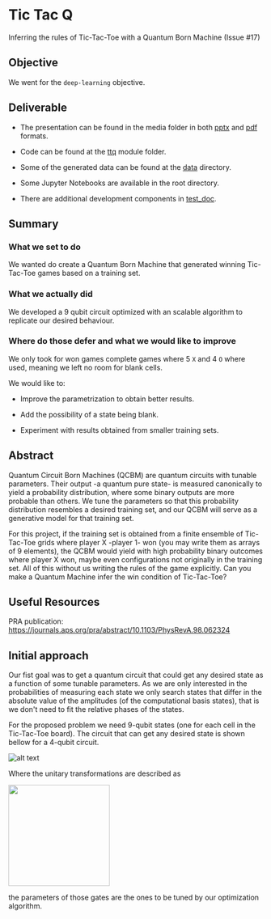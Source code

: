 # Tic Tac Q
Inferring the rules of Tic-Tac-Toe with a Quantum Born Machine (Issue \#17)

## Objective

We went for the `deep-learning` objective.

## Deliverable

* The presentation can be found in the media folder in both
[pptx](https://github.com/mikelsr/tic-tac-q/blob/master/media/Tic-Tac-Q_Presentation.pptx)
and
[pdf](https://github.com/mikelsr/tic-tac-q/blob/master/media/Tic-Tac-Q_Presentation.pdf)
formats.

* Code can be found at the [ttq](https://github.com/mikelsr/tic-tac-q/tree/master/ttq)
module folder.

* Some of the generated data can be found at the
[data](https://github.com/mikelsr/tic-tac-q/tree/master/data)
directory.

* Some Jupyter Notebooks are available in the root directory.

* There are additional development components in
[test_doc](https://github.com/mikelsr/tic-tac-q/tree/master/test_doc).

## Summary

### What we set to do

We wanted do create a Quantum Born Machine that generated winning Tic-Tac-Toe games based on a training set.

### What we actually did

We developed a 9 qubit circuit optimized with an scalable algorithm to replicate our desired behaviour.

### Where do those defer and what we would like to improve
 
We only took for won games complete games where 5 `X` and 4 `O` where used, meaning
we left no room for blank cells.

We would like to:

* Improve the parametrization to obtain better results.

* Add the possibility of a state being blank.

* Experiment with results obtained from smaller training sets.

## Abstract
Quantum Circuit Born Machines (QCBM) are quantum circuits with tunable parameters.
Their output -a quantum pure state- is measured canonically to yield a probability distribution,
where some binary outputs are more probable than others. We tune the parameters so that this
probability distribution resembles a desired training set, and our QCBM will serve as a generative
model for that training set.

For this project, if the training set is obtained from a finite ensemble of Tic-Tac-Toe grids where
player X -player 1- won (you may write them as arrays of 9 elements), the QCBM would yield with high
probability binary outcomes where player X won, maybe even configurations not originally in the
training set. All of this without us writing the rules of the game explicitly.
Can you make a Quantum Machine infer the win condition of Tic-Tac-Toe?

## Useful Resources

PRA publication: https://journals.aps.org/pra/abstract/10.1103/PhysRevA.98.062324

## Initial approach

Our fist goal was to get a quantum circuit that could get any desired state as a function of some tunable
parameters. As we are only interested in the probabilities of measuring each state we only search states
that differ in the absolute value of the amplitudes (of the computational basis states), that is we don't
need to fit the relative phases of the states.

For the proposed problem we need 9-qubit states (one for each cell in the Tic-Tac-Toe board).
The circuit that can get any desired state is shown bellow for a 4-qubit circuit.

![alt text](https://github.com/mikelsr/tic-tac-q/blob/master/media/img/State_maker_4-qubit.png "4-qubit Quantum Circuit to generate a desired quantum state (only the module of the amplitudes are selected).")

Where the unitary transformations are described as

<img src="https://github.com/mikelsr/tic-tac-q/blob/master/media/img/U3_thetaj.png" width="200"/>

the parameters of those gates are the ones to be tuned by our optimization algorithm.
